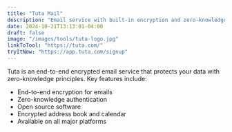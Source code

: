 ```yaml
---
title: "Tuta Mail"
description: "Email service with built-in encryption and zero-knowledge design"
date: 2024-10-21T13:13:01-04:00
draft: false
image: "/images/tools/tuta-logo.jpg"
linkToTool: "https://tuta.com/"
tryItNow: "https://app.tuta.com/signup"
---
```


Tuta is an end-to-end encrypted email service that protects your data with zero-knowledge principles. Key features include:
- End-to-end encryption for emails
- Zero-knowledge authentication
- Open source software
- Encrypted address book and calendar
- Available on all major platforms
